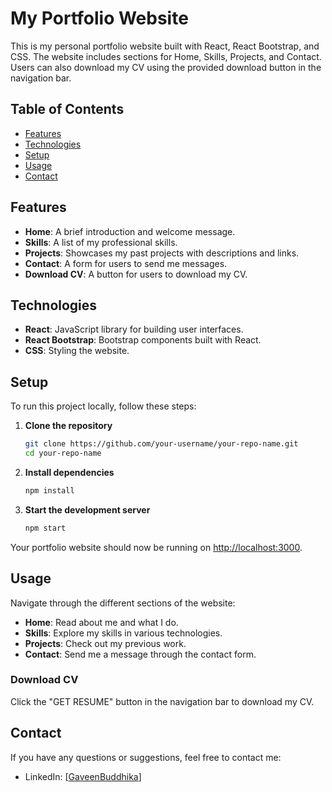 # My Portfolio Website

This is my personal portfolio website built with React, React Bootstrap, and CSS. The website includes sections for Home, Skills, Projects, and Contact. Users can also download my CV using the provided download button in the navigation bar.

## Table of Contents
- [Features](#features)
- [Technologies](#technologies)
- [Setup](#setup)
- [Usage](#usage)
- [Contact](#contact)


## Features

- **Home**: A brief introduction and welcome message.
- **Skills**: A list of my professional skills.
- **Projects**: Showcases my past projects with descriptions and links.
- **Contact**: A form for users to send me messages.
- **Download CV**: A button for users to download my CV.

## Technologies

- **React**: JavaScript library for building user interfaces.
- **React Bootstrap**: Bootstrap components built with React.
- **CSS**: Styling the website.

## Setup

To run this project locally, follow these steps:

1. **Clone the repository**
    ```bash
    git clone https://github.com/your-username/your-repo-name.git
    cd your-repo-name
    ```

2. **Install dependencies**
    ```bash
    npm install
    ```

3. **Start the development server**
    ```bash
    npm start
    ```

Your portfolio website should now be running on [http://localhost:3000](http://localhost:3000).

## Usage

Navigate through the different sections of the website:

- **Home**: Read about me and what I do.
- **Skills**: Explore my skills in various technologies.
- **Projects**: Check out my previous work.
- **Contact**: Send me a message through the contact form.

### Download CV

Click the "GET RESUME" button in the navigation bar to download my CV.

## Contact

If you have any questions or suggestions, feel free to contact me:

- LinkedIn: [[GaveenBuddhika](https://www.linkedin.com/in/gaveen-buddhika-a41159257/)]

